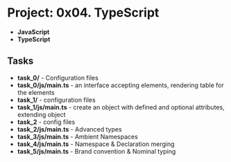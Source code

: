 
# Project: 0x04. TypeScript
- **JavaScript**
- **TypeScript**
## Tasks
- **task_0/** - Configuration files
- **task_0/js/main.ts** - an interface accepting elements, rendering table for the elements
- **task_1/** - configuration files
- **task_1/js/main.ts** - create an object with defined and optional attributes, extending object
- **task_2** - config files
- **task_2/js/main.ts** - Advanced types
- **task_3/js/main.ts** - Ambient Namespaces
- **task_4/js/main.ts** - Namespace & Declaration merging
- **task_5/js/main.ts** - Brand convention & Nominal typing
